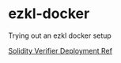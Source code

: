 # ezkl-docker
Trying out an ezkl docker setup

[Solidity Verifier Deployment Ref](https://hackmd.io/QOHOPeryRsOraO7FUnG-tg)
